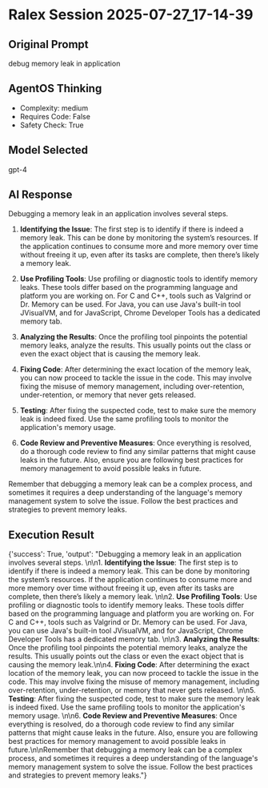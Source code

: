 # Ralex Session 2025-07-27_17-14-39

## Original Prompt
debug memory leak in application

## AgentOS Thinking
- Complexity: medium
- Requires Code: False
- Safety Check: True

## Model Selected
gpt-4

## AI Response
Debugging a memory leak in an application involves several steps. 

1. **Identifying the Issue**: The first step is to identify if there is indeed a memory leak. This can be done by monitoring the system’s resources. If the application continues to consume more and more memory over time without freeing it up, even after its tasks are complete, then there’s likely a memory leak. 

2. **Use Profiling Tools**: Use profiling or diagnostic tools to identify memory leaks. These tools differ based on the programming language and platform you are working on. For C and C++, tools such as Valgrind or Dr. Memory can be used. For Java, you can use Java's built-in tool JVisualVM, and for JavaScript, Chrome Developer Tools has a dedicated memory tab. 

3. **Analyzing the Results**: Once the profiling tool pinpoints the potential memory leaks, analyze the results. This usually points out the class or even the exact object that is causing the memory leak.

4. **Fixing Code**: After determining the exact location of the memory leak, you can now proceed to tackle the issue in the code. This may involve fixing the misuse of memory management, including over-retention, under-retention, or memory that never gets released. 

5. **Testing**: After fixing the suspected code, test to make sure the memory leak is indeed fixed. Use the same profiling tools to monitor the application's memory usage. 

6. **Code Review and Preventive Measures**: Once everything is resolved, do a thorough code review to find any similar patterns that might cause leaks in the future. Also, ensure you are following best practices for memory management to avoid possible leaks in future.

Remember that debugging a memory leak can be a complex process, and sometimes it requires a deep understanding of the language's memory management system to solve the issue. Follow the best practices and strategies to prevent memory leaks.

## Execution Result
{'success': True, 'output': "Debugging a memory leak in an application involves several steps. \n\n1. **Identifying the Issue**: The first step is to identify if there is indeed a memory leak. This can be done by monitoring the system’s resources. If the application continues to consume more and more memory over time without freeing it up, even after its tasks are complete, then there’s likely a memory leak. \n\n2. **Use Profiling Tools**: Use profiling or diagnostic tools to identify memory leaks. These tools differ based on the programming language and platform you are working on. For C and C++, tools such as Valgrind or Dr. Memory can be used. For Java, you can use Java's built-in tool JVisualVM, and for JavaScript, Chrome Developer Tools has a dedicated memory tab. \n\n3. **Analyzing the Results**: Once the profiling tool pinpoints the potential memory leaks, analyze the results. This usually points out the class or even the exact object that is causing the memory leak.\n\n4. **Fixing Code**: After determining the exact location of the memory leak, you can now proceed to tackle the issue in the code. This may involve fixing the misuse of memory management, including over-retention, under-retention, or memory that never gets released. \n\n5. **Testing**: After fixing the suspected code, test to make sure the memory leak is indeed fixed. Use the same profiling tools to monitor the application's memory usage. \n\n6. **Code Review and Preventive Measures**: Once everything is resolved, do a thorough code review to find any similar patterns that might cause leaks in the future. Also, ensure you are following best practices for memory management to avoid possible leaks in future.\n\nRemember that debugging a memory leak can be a complex process, and sometimes it requires a deep understanding of the language's memory management system to solve the issue. Follow the best practices and strategies to prevent memory leaks."}
